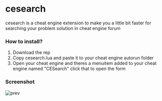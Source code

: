 # cesearch
cesearch is a cheat engine extension to make you a little bit faster for searching your problem solution in cheat engine forum

### How to install?
1. Download the rep
2. Copy cesearch.lua and paste it to your cheat engine autorun folder
3. Open your cheat engine and theres a menuitem added to your cheat engine named "CESearch" click that to open the form

### Screenshot
![prev](https://i.imgur.com/DiBv1Pk.png)
